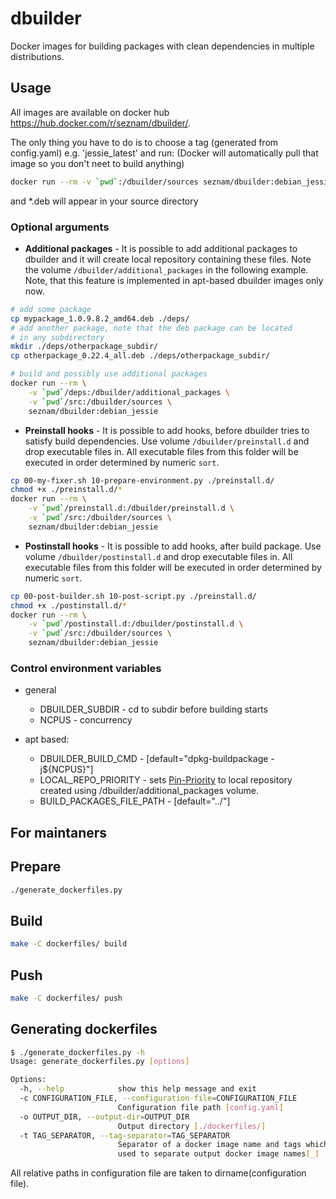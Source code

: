 # dbuilder
Docker images for building packages with clean dependencies in multiple distributions.

## Usage
All images are available on docker hub https://hub.docker.com/r/seznam/dbuilder/.

The only thing you have to do is to choose a tag (generated from config.yaml) e.g. 'jessie_latest' and run:
(Docker will automatically pull that image so you don't neet to build anything)
```bash
docker run --rm -v `pwd`:/dbuilder/sources seznam/dbuilder:debian_jessie
```
and *.deb will appear in your source directory

### Optional arguments
  - **Additional packages** - It is possible to add additional packages to dbuilder and it will create local repository containing these files. Note the volume `/dbuilder/additional_packages` in the following example. Note, that this feature is implemented in apt-based dbuilder images only now.

```bash
# add some package
cp mypackage_1.0.9.8.2_amd64.deb ./deps/
# add another package, note that the deb package can be located
# in any subdirectory
mkdir ./deps/otherpackage_subdir/
cp otherpackage_0.22.4_all.deb ./deps/otherpackage_subdir/

# build and possibly use additional packages
docker run --rm \
    -v `pwd`/deps:/dbuilder/additional_packages \
    -v `pwd`/src:/dbuilder/sources \
    seznam/dbuilder:debian_jessie
```

  - **Preinstall hooks** - It is possible to add hooks, before dbuilder tries to satisfy build dependencies. Use volume `/dbuilder/preinstall.d` and drop executable files in. All executable files from this folder will be executed in order determined by numeric `sort`.

```bash
cp 00-my-fixer.sh 10-prepare-environment.py ./preinstall.d/
chmod +x ./preinstall.d/*
docker run --rm \
    -v `pwd`/preinstall.d:/dbuilder/preinstall.d \
    -v `pwd`/src:/dbuilder/sources \
    seznam/dbuilder:debian_jessie
```

  - **Postinstall hooks** - It is possible to add hooks, after build package. Use volume `/dbuilder/postinstall.d` and drop executable files in. All executable files from this folder will be executed in order determined by numeric `sort`.

```bash
cp 00-post-builder.sh 10-post-script.py ./preinstall.d/
chmod +x ./postinstall.d/*
docker run --rm \
    -v `pwd`/postinstall.d:/dbuilder/postinstall.d \
    -v `pwd`/src:/dbuilder/sources \
    seznam/dbuilder:debian_jessie
```

### Control environment variables
  - general
    - DBUILDER_SUBDIR - cd to subdir before building starts
    - NCPUS - concurrency

  - apt based:
    - DBUILDER_BUILD_CMD - [default="dpkg-buildpackage -j${NCPUS}"]
    - LOCAL_REPO_PRIORITY - sets [Pin-Priority](https://wiki.debian.org/AptPreferences) to local repository created using /dbuilder/additional_packages volume.
    - BUILD_PACKAGES_FILE_PATH - [default="../"]

## For maintaners
## Prepare
```bash
./generate_dockerfiles.py
```

## Build
```bash
make -C dockerfiles/ build
```

## Push
```bash
make -C dockerfiles/ push
```

## Generating dockerfiles
```bash
$ ./generate_dockerfiles.py -h
Usage: generate_dockerfiles.py [options]

Options:
  -h, --help            show this help message and exit
  -c CONFIGURATION_FILE, --configuration-file=CONFIGURATION_FILE
                        Configuration file path [config.yaml]
  -o OUTPUT_DIR, --output-dir=OUTPUT_DIR
                        Output directory [./dockerfiles/]
  -t TAG_SEPARATOR, --tag-separator=TAG_SEPARATOR
                        Separator of a docker image name and tags which will
                        used to separate output docker image names[_]
```
All relative paths in configuration file are taken to dirname(configuration file).

